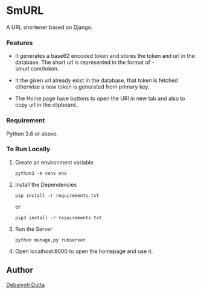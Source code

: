 # SmURL
A URL shortener based on Django.

### Features
- It generates a base62 encoded token and stores the token and url in the database. The short url is represented in the format of - smurl.com/token. 

- It the given url already exist in the database, that token is fetched otherwise a new token is generated from primary key.

- The Home page have buttons to open the URl in new tab and also to copy url in the clipboard.

### Requirement

Python 3.6 or above.

### To Run Locally

1. Create an environment variable

    `python3 -m venv env`

2. Install the Dependencies

    `pip install -r requirements.txt`

    or

    `pip3 install -r requirements.txt`

3. Run the Server

    `python manage.py runserver`

4. Open localhost:8000 to open the homepage and use it.

## Author

[Debajyoti Dutta](https://github.com/DeboDevelop)